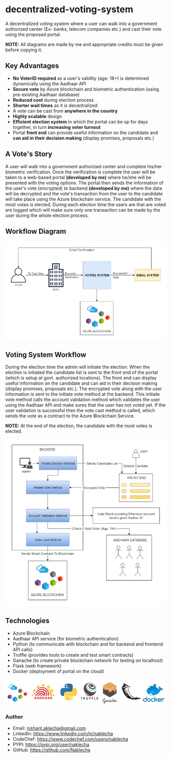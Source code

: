 # decentralized-voting-system

A decentralized voting system where a user can walk into a government authorized center (Ex- banks, telecom companies etc.) and cast their vote using the proposed portal.

**NOTE:** All diagrams are made by me and appropriate credits must be given before copying it.
## Key Advantages

 - **No VoterID required** as a user's validity (age: 18+) is determined dynamically using the Aadhaar API 
 - **Secure vote** by Azure blockchain and biometric authentication (using pre-existing Aadhaar database)
 - **Reduced cost** during election process
 - **Shorter wait times** as it is decentralized
 - A vote can be cast from **anywhere in the country**
 - **Highly scalable** design
 - **Efficient election system** in which the portal can be up for days together, in turn **increasing voter turnout**
 - Portal **front end** can provide useful information on the candidate and **can aid in their decision making** (display promises, proposals etc.)

## A Vote's Story

A user will walk into a government authorized center and complete his/her biometric verification. Once the verification is complete the user will be taken to a web-based portal **(developed by me)** where he/she will be presented with the voting options. The portal then sends the information of the user's vote (encrypted) to backend **(developed by me)** where the data will be decrypted and the vote's transaction from the user to the candidate will take place using the Azure blockchain service. The candidate with the most votes is elected. During each election time the users are that are voted are logged which will make sure only one transaction can be made by the user during the whole election process.

## Workflow Diagram

 <img src="/images/workflow.PNG" alt="WORKFLOW"/>
 
## Voting System Workflow

During the election time the admin will initiate the election. When the election is initiated the candidate list is sent to the front end of the portal (which is setup at govt. authorized locations). The front end can display useful information on the candidate and can aid in their decision making (display promises, proposals etc.). The encrypted vote along with the user information is sent to the initiate vote method at the backend. This initiate vote method calls the account validation method which validates the user using the Aadhaar API and make sures that the user has not voted yet. If the user validation is successful then the vote cast method is called, which sends the vote as a contract to the Azure Blockchain Service.  

**NOTE:** At the end of the election, the candidate with the most votes is elected.

<img src="/images/portal_workflow.png" alt="PORTAL WORKFLOW"/>

## Technologies

 - Azure Blockchain
 - Aadhaar API service (for biometric authentication)
 - Python (to communicate with blockchain and for backend and frontend API calls) 
 - Truffle (provides tools to create and test smart contracts)
 - Ganache (to create private blockchain network for testing on localhost) 
 - Flask (web framework)
 - Docker (deployment of portal on the cloud)

<img src="/images/enabled_by.PNG" alt="ENABLED BY"/> 

### Author

 - Email: nishant.aklecha@gmail.com
 - LinkedIn: https://www.linkedin.com/in/naklecha
 - CodeChef: https://www.codechef.com/users/naklecha
 - PYPI: https://pypi.org/user/naklecha
 - GitHub: https://github.com/Naklecha
